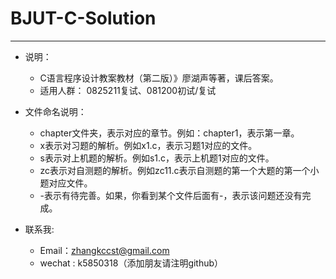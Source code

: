 # BJUT-C-Solution
******
- 说明：
	- C语言程序设计教案教材（第二版）》廖湖声等著，课后答案。
	- 适用人群：  0825211复试、081200初试/复试
- 文件命名说明：
	- chapter文件夹，表示对应的章节。例如：chapter1，表示第一章。
	- x表示对习题的解析。例如x1.c，表示习题1对应的文件。
	- s表示对上机题的解析。例如s1.c，表示上机题1对应的文件。
	- zc表示对自测题的解析。例如zc11.c表示自测题的第一个大题的第一个小题对应文件。
	- -表示有待完善。如果，你看到某个文件后面有-，表示该问题还没有完成。

- 联系我:
	- Email：zhangkccst@gmail.com
	- wechat : k5850318（添加朋友请注明github）
